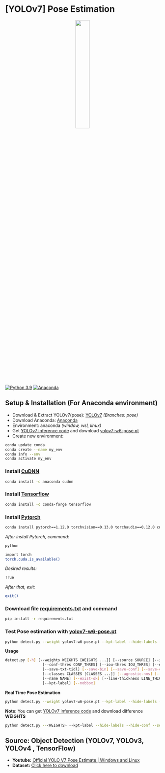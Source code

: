 # [YOLOv7] Pose Estimation

<p align="center">
  <a href="https://github.com/ITainment-UIT-04"><img width="30%" height="auto" src="https://github.com/Antares3102/Antares3102/blob/main/ITainment.png" height="175px"/></a>
</p>

[![Python 3.9](https://img.shields.io/badge/Python-3.9-3776AB)](https://www.python.org/downloads/release/python-390/)
[![Anaconda](https://img.shields.io/badge/Anaconca-3776A)](https://www.anaconda.com)

## Setup & Installation (For Anaconda environment)

- Download & Extract YOLOv7(pose): [YOLOv7](https://github.com/WongKinYiu/yolov7/tree/pose) *(Branches: pose)*
- Download Anaconda: [Anaconda](https://www.anaconda.com)
- Environment: anaconda *(window, wsl, linux)*
- Get [YOLOv7 inference code](https://github.com/WongKinYiu/yolov7/releases) and download [yolov7-w6-pose.pt](https://github.com/WongKinYiu/yolov7/releases/download/v0.1/yolov7-w6-pose.pt)
- Create new environment:

```sh
conda update conda
conda create --name my_env
conda info --env
conda activate my_env
```

### **Install [CuDNN](https://developer.nvidia.com/rdp/cudnn-archive)**
```sh
conda install -c anaconda cudnn
```

### **Install [Tensorflow](https://www.tensorflow.org/install)**
```sh
conda install -c conda-forge tensorflow
```

### **Install [Pytorch](https://pytorch.org/get-started/previous-versions/)**
```sh
conda install pytorch==1.12.0 torchvision==0.13.0 torchaudio==0.12.0 cudatoolkit=11.3 -c pytorch
```
*After install Pytorch, command:*
```sh
python
```
```sh
import torch
torch.cuda.is_available()
```
*Desired results:*
```sh
True
```
*After that, exit:*
```sh
exit()
```

### **Download file [requirements.txt](https://github.com/WongKinYiu/yolov7/blob/pose/requirements.txt) and command**
```sh
pip install -r requirements.txt
```
### Test Pose estimation with [yolov7-w6-pose.pt](https://github.com/WongKinYiu/yolov7/releases/download/v0.1/yolov7-w6-pose.pt) 
```sh
python detect.py --weight yolov7-w6-pose.pt --kpt-label --hide-labels --hide-conf --source <path> --line-thickness <int> --nosave --view-img
```
**Usage**
```sh
detect.py [-h] [--weights WEIGHTS [WEIGHTS ...]] [--source SOURCE] [--img-size IMG_SIZE [IMG_SIZE ...]]
                 [--conf-thres CONF_THRES] [--iou-thres IOU_THRES] [--device DEVICE] [--view-img] [--save-txt]
                 [--save-txt-tidl] [--save-bin] [--save-conf] [--save-crop] [--nosave]
                 [--classes CLASSES [CLASSES ...]] [--agnostic-nms] [--augment] [--update] [--project PROJECT]
                 [--name NAME] [--exist-ok] [--line-thickness LINE_THICKNESS] [--hide-labels] [--hide-conf]
                 [--kpt-label] [--nobbox]
```
**Real Time Pose Estimation**
```sh
python detect.py --weight yolov7-w6-pose.pt --kpt-label --hide-labels --hide-conf --source 0 --nosave --view-img
```
**Note**: You can get [YOLOv7 inference code](https://github.com/WongKinYiu/yolov7/releases) and download difference **WEIGHTS**
```sh
python detect.py --<WEIGHTS> --kpt-label --hide-labels --hide-conf --source <path>
```
## Source: Object Detection (YOLOv7, YOLOv3, YOLOv4 , TensorFlow)
- **Youtube:** [Official YOLO V7 Pose Estimate | Windows and Linux](https://www.youtube.com/watch?v=z1UN7TbcRgM)
- **Dataset:** [Click here to download](#)
